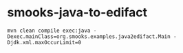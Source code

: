 # smooks-java-to-edifact

```
mvn clean compile exec:java -Dexec.mainClass=org.smooks.examples.java2edifact.Main -Djdk.xml.maxOccurLimit=0
```

